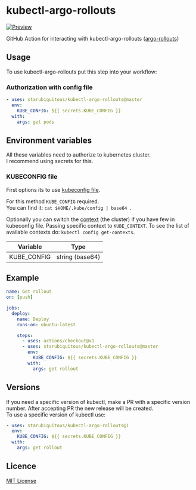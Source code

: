 # kubectl-argo-rollouts

[![Preview](https://argoproj.github.io/argo-rollouts/assets/logo.png)](https://argoproj.github.io/)

GitHub Action for interacting with kubectl-argo-rollouts ([argo-rollouts](https://argoproj.github.io/argo-rollouts))

## Usage
To use kubectl-argo-rollouts put this step into your workflow:

### Authorization with config file
```yaml
- uses: starubiquitous/kubectl-argo-rollouts@master
  env:
    KUBE_CONFIG: ${{ secrets.KUBE_CONFIG }}
  with:
    args: get pods
```

## Environment variables
All these variables need to authorize to kubernetes cluster.  
I recommend using secrets for this.

### KUBECONFIG file
First options its to use [kubeconfig file](https://kubernetes.io/docs/concepts/configuration/organize-cluster-access-kubeconfig/).  

For this method `KUBE_CONFIG` required.  
You can find it: `cat $HOME/.kube/config | base64 `.

Optionally you can switch the [context](https://kubernetes.io/docs/tasks/access-application-cluster/configure-access-multiple-clusters/) (the cluster) if you have few in kubeconfig file. Passing specific context to `KUBE_CONTEXT`. To see the list of available contexts do: `kubectl config get-contexts`.

| Variable | Type |
| --- | --- |
| KUBE_CONFIG | string (base64) |


## Example
```yaml
name: Get rollout
on: [push]

jobs:
  deploy:
    name: Deploy
    runs-on: ubuntu-latest

    steps:
      - uses: actions/checkout@v1
      - uses: starubiquitous/kubectl-argo-rollouts@master
        env:
          KUBE_CONFIG: ${{ secrets.KUBE_CONFIG }}
        with:
          args: get rollout
```


## Versions
If you need a specific version of kubectl, make a PR with a specific version number.
After accepting PR the new release will be created.   
To use a specific version of kubectl use:

```yaml
- uses: starubiquitous/kubectl-argo-rollouts@1
  env:
    KUBE_CONFIG: ${{ secrets.KUBE_CONFIG }}
  with:
    args: get rollout
```

## Licence
[MIT License](https://github.com/starubiquitous//kubectl-argo-rolloutsblob/master/LICENSE)